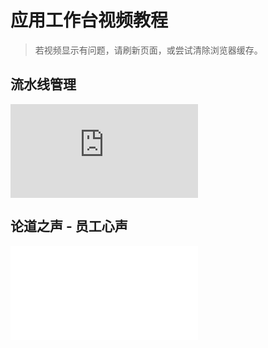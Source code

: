 # 应用工作台视频教程

> 若视频显示有问题，请刷新页面，或尝试清除浏览器缓存。

## 流水线管理

<div class="responsive-video-container">
<iframe src="http://harbor-test2.cn-sh2.ufileos.com/docs/videos/create-pipeline.mp4" scrolling="no" border="0" frameborder="no" framespacing="0" allowfullscreen="true"> </iframe>
</div>


## 论道之声 - 员工心声
<div class="responsive-video-container">
<iframe src="//player.bilibili.com/player.html?aid=257432678&bvid=BV1eY411K7ai&cid=746562197&page=1" scrolling="no" border="0" frameborder="no" framespacing="0" allowfullscreen="true"> </iframe>
</div>
